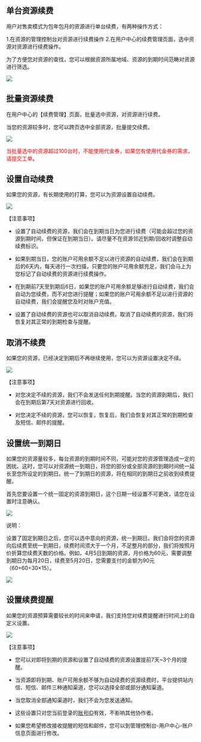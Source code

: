 ## 单台资源续费

用户对售卖模式为包年包月的资源进行单台续费，有两种操作方式：

1.在资源的管理控制台对资源进行续费操作
2.在用户中心的续费管理页面，选中资源对资源进行续费操作。

为了方便您对资源的查找，您可以根据资源所属地域、资源的到期时间范畴对资源进行筛选。

![](http://imgcache.tcecqpoc.fsphere.cn/image/mc.qcloudimg.com/static/img/54d76756618ac9570ba861353cd248d2/image.png)

## 批量资源续费

在用户中心的【续费管理】页面，批量选中资源，对资源进行续费。

当您的资源较多时，您可以跨页选中全部资源，批量提交续费。

![](http://imgcache.tcecqpoc.fsphere.cn/image/qzonestyle.gtimg.cn/qzone/vas/opensns/res/img/xufei-2.png)

<font color="red">当批量选中的资源超过100台时，不能使用代金券，如果您有使用代金券的需求，请提交工单</font>。

## 设置自动续费

如果您的资源，有长期使用的打算，您可以为资源设置自动续费。

![](http://imgcache.tcecqpoc.fsphere.cn/image/qzonestyle.gtimg.cn/qzone/vas/opensns/res/img/xufei-3.png)

【注意事项】

- 设置了自动续费的资源，我们会在到期当日为您进行续费（可能会超过您的资源到期时间，但保证在到期当日）。请尽量不在资源邻近到期/回收时调整自动续费标识。

- 如果到期当日，您的账户可用余额不足以进行资源的自动续费，我们会在到期后的6天内，每天进行一次扫描，只要您的账户可用余额充足，我们会马上为您标记了自动续费的资源进行续费操作。

- 在到期前7天至到期后6日，如果您的账户可用余额足够进行自动续费，我们会自动为您续费，而不对您进行提醒；如果您的账户可用余额不足以进行资源的自动续费，我们会提醒您及时对账户充值。

- 设置了自动续费的资源也可以取消自动续费。取消了自动续费的资源，我们将恢复对其正常的到期检查与提醒。

## 取消不续费

如果您的资源，已经决定到期后不再继续使用，您可以为资源设置决定不续。

![](http://imgcache.tcecqpoc.fsphere.cn/image/qzonestyle.gtimg.cn/qzone/vas/opensns/res/img/xufei-4.png)

【注意事项】

- 对您决定不续的资源，我们不会发送任何到期提醒。当您的资源到期后，我们会在到期后第7天对资源进行回收。

- 对您决定不续的资源，您可以恢复。恢复后，我们会恢复对其正常的到期检查及短信、邮件的提醒。

## 设置统一到期日

如果您的资源量较多，每台资源的到期时间不同，可能对您的资源管理造成一定的困扰。这时，您可以对资源统一到期日，将您的部分或全部资源的到期时间统一延长至您所设定的到期日。统一了到期日的资源，将在相同的到期日之前收到续费提醒。

首先您要设置一个统一固定的资源到期日，这个日期一经设置不可更改，请您在设置时注意确认。

![](http://imgcache.tcecqpoc.fsphere.cn/image/qzonestyle.gtimg.cn/qzone/vas/opensns/res/img/xufei-5.png)

说明：

设置了固定到期日之后，您可以选中意向的资源，统一到期日。我们会将您的资源向后续费至统一到期日，续费时间须大于一个月，不足整月的部分，我们将按照月价折算您续费天数的价格。例如，4月5日到期的资源，月价格为60元，需要调整到期日为每月20日，续费至5月20日，您需要支付的金额为90元（60+60÷30×15）。

![](http://imgcache.tcecqpoc.fsphere.cn/image/qzonestyle.gtimg.cn/qzone/vas/opensns/res/img/xufei-6.png)

## 设置续费提醒

如果您的资源预算需要较长的时间来申请，我们支持您对续费提醒进行时间上的自定义设置。

![](http://imgcache.tcecqpoc.fsphere.cn/image/qzonestyle.gtimg.cn/qzone/vas/opensns/res/img/xufei-7.png)

【注意事项】

- 您可以对即将到期的资源和设置了自动续费的资源设置提前7天~3个月的提醒。

- 当资源即将到期、账户可用余额不够为自动续费的资源续费时，平台提供站内信、短信、邮件三种通知渠道，您可以选择全部或部分通知渠道。

- 当您取消全部通知渠道时，我们不会为您发送通知。

- 这些设置只对您当前登录的[账号ID](http://tcecqpoc.fsphere.cn/document/product/378/8704)有效，不影响其他协作者。

- 如果您希望修改接收提醒的短信和邮件，您可以到管理控制台-用户中心-账户信息页面进行修改。 
